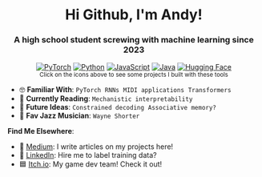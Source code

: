 <h1 align="center">Hi Github, I'm Andy!</h1>
<h3 align="center">A high school student screwing with machine learning since 2023</h3>
<div align="center">
  
  [![PyTorch](https://img.shields.io/badge/PyTorch-ee4c2c?logo=pytorch&logoColor=white)](https://github.com/AndyyyYuuu/lm-is-compressor)
  [![Python](https://img.shields.io/badge/Python-3776AB?logo=python&logoColor=fff)](https://github.com/AndyyyYuuu/nn-from-scratch)
  [![JavaScript](https://img.shields.io/badge/JavaScript-F7DF1E?logo=javascript&logoColor=000)](https://blue-square.itch.io/your-star)
  [![Java](https://img.shields.io/badge/Java-%23ED8B00.svg?logo=openjdk&logoColor=white)](https://github.com/AndyyyYuuu/neural-network-sim)
  [![Hugging Face](https://img.shields.io/badge/Hugging%20Face-FFD21E?logo=huggingface&logoColor=000)](https://github.com/AndyyyYuuu/lm-is-compressor)  
  <sup>Click on the icons above to see some projects I built with these tools</sup>

</div>

<!--
<div align="center">
  
  [![Gmail](https://img.shields.io/badge/Gmail-D14836?logo=gmail&logoColor=white)](mailto:andy.of.yu@gmail.com)
  [![LinkedIn](https://custom-icon-badges.demolab.com/badge/LinkedIn-0A66C2?logo=linkedin-white&logoColor=fff)](https://www.linkedin.com/in/andyyy-yuuu/) 
  [![Medium](https://img.shields.io/badge/Medium-black?logo=medium&logoColor=white)](https://medium.com/@andyyy.yuuu)
  
</div>-->

- :nerd_face: **Familiar With**: `PyTorch`&nbsp; `RNNs`&nbsp; `MIDI applications`&nbsp; `Transformers`
- :brain: **Currently Reading**: `Mechanistic interpretability`
- :dart: **Future Ideas**: `Constrained decoding`&nbsp; `Associative memory?`
- :goat: **Fav Jazz Musician**: `Wayne Shorter`

<!--
### Languages & Tools
[![My Skills](https://skillicons.dev/icons?i=py,pytorch,html,js,java,processing,latex)](https://skillicons.dev)  
--> 

**Find Me Elsewhere**: 

- :pencil: [Medium](https://medium.com/@andyyy.yuuu): I write articles on my projects here!
- :link: [LinkedIn](https://www.linkedin.com/in/andyyy-yuuu/): Hire me to label training data?
- :blue_square: [Itch.io](https://blue-square.itch.io): My game dev team! Check it out!

